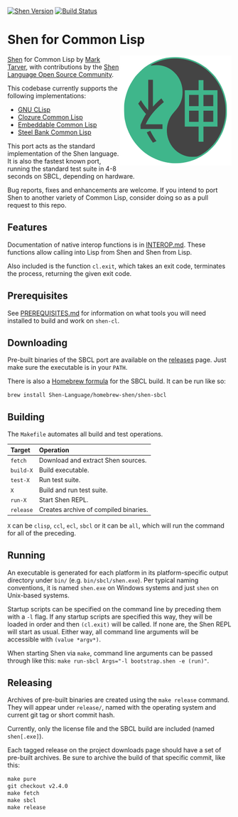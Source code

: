 [![Shen Version](https://img.shields.io/badge/shen-21.1-blue.svg)](https://github.com/Shen-Language)
[![Build Status](https://travis-ci.org/Shen-Language/shen-cl.svg?branch=master)](https://travis-ci.org/Shen-Language/shen-cl)

# Shen for Common Lisp

<img src="https://raw.githubusercontent.com/Shen-Language/shen-cl/master/assets/logo.png" align="right">

[Shen](http://www.shenlanguage.org) for Common Lisp by [Mark Tarver](http://marktarver.com/), with contributions by the [Shen Language Open Source Community](https://github.com/Shen-Language).

This codebase currently supports the following implementations:

  * [GNU CLisp](http://www.clisp.org/)
  * [Clozure Common Lisp](http://ccl.clozure.com/)
  * [Embeddable Common Lisp](https://common-lisp.net/project/ecl/)
  * [Steel Bank Common Lisp](http://www.sbcl.org/)

This port acts as the standard implementation of the Shen language. It is also the fastest known port, running the standard test suite in 4-8 seconds on SBCL, depending on hardware.

Bug reports, fixes and enhancements are welcome. If you intend to port Shen to another variety of Common Lisp, consider doing so as a pull request to this repo.

## Features

Documentation of native interop functions is in [INTEROP.md](INTEROP.md). These functions allow calling into Lisp from Shen and Shen from Lisp.

Also included is the function `cl.exit`, which takes an exit code, terminates the process, returning the given exit code.

## Prerequisites

See [PREREQUISITES.md](PREREQUISITES.md) for information on what tools you will need installed to build and work on `shen-cl`.

## Downloading

Pre-built binaries of the SBCL port are available on the [releases](https://github.com/Shen-Language/shen-cl/releases) page. Just make sure the executable is in your `PATH`.

There is also a [Homebrew formula](https://github.com/Shen-Language/homebrew-shen/blob/master/Formula/shen-sbcl.rb) for the SBCL build. It can be run like so:

```shell
brew install Shen-Language/homebrew-shen/shen-sbcl
```

## Building

The `Makefile` automates all build and test operations.

| Target    | Operation                             |
|:----------|:--------------------------------------|
| `fetch`   | Download and extract Shen sources.    |
| `build-X` | Build executable.                     |
| `test-X`  | Run test suite.                       |
| `X`       | Build and run test suite.             |
| `run-X`   | Start Shen REPL.                      |
| `release` | Creates archive of compiled binaries. |

`X` can be `clisp`, `ccl`, `ecl`, `sbcl` or it can be `all`, which will run the command for all of the preceding.

## Running

An executable is generated for each platform in its platform-specific output directory under `bin/` (e.g. `bin/sbcl/shen.exe`). Per typical naming conventions, it is named `shen.exe` on Windows systems and just `shen` on Unix-based systems.

Startup scripts can be specified on the command line by preceding them with a `-l` flag. If any startup scripts are specified this way, they will be loaded in order and then `(cl.exit)` will be called. If none are, the Shen REPL will start as usual. Either way, all command line arguments will be accessible with `(value *argv*)`.

When starting Shen via `make`, command line arguments can be passed through like this: `make run-sbcl Args="-l bootstrap.shen -e (run)"`.

## Releasing

Archives of pre-built binaries are created using the `make release` command. They will appear under `release/`, named with the operating system and current git tag or short commit hash.

Currently, only the license file and the SBCL build are included (named `shen[.exe]`).

Each tagged release on the project downloads page should have a set of pre-built archives. Be sure to archive the build of that specific commit, like this:

```shell
make pure
git checkout v2.4.0
make fetch
make sbcl
make release
```
